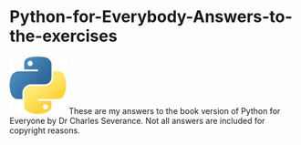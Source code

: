 # Python-for-Everybody-Answers-to-the-exercises
<img src="images/python_readme_image.jpg" width="100">
These are my answers to the book version of Python for Everyone by Dr Charles Severance. 
Not all answers are included for copyright reasons.

<!-- Python image credit: Commons:Deletion_requests/File:Python_logo.svg, https://www.python.org/psf/trademarks/. https://www.python.org/psf/trademarks-faq/ -->

